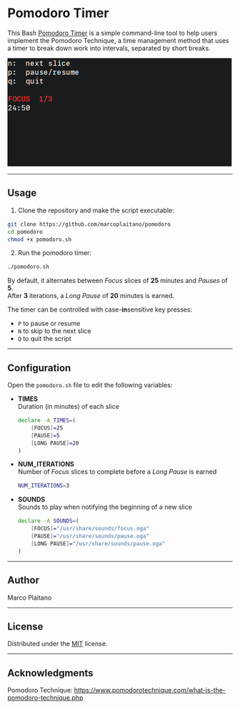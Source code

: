 # Pomodoro Timer

This Bash [Pomodoro Timer](https://www.pomodorotechnique.com/what-is-the-pomodoro-technique.php)
is a simple command-line tool to help users implement the Pomodoro Technique, a
time management method that uses a timer to break down work into intervals,
separated by short breaks.

![demo img](https://github.com/marcoplaitano/images/blob/main/pomodoro.png)

- - - - - - - - - - - - - - - - - - - - - - - - - - - - - - - - - - - - - - - -

## Usage

1. Clone the repository and make the script executable:

```sh
git clone https://github.com/marcoplaitano/pomodoro
cd pomodoro
chmod +x pomodoro.sh
```

2. Run the pomodoro timer:

```sh
./pomodoro.sh
```

By default, it alternates between *Focus* slices of **25** minutes and *Pauses*
of **5**.  
After **3** iterations, a *Long Pause* of **20** minutes is earned.

The timer can be controlled with case-**in**sensitive key presses:

+ `P` to pause or resume
+ `N` to skip to the next slice
+ `Q` to quit the script

- - - - - - - - - - - - - - - - - - - - - - - - - - - - - - - - - - - - - - - -

## Configuration

Open the `pomodoro.sh` file to edit the following variables:

+ **TIMES**  
    Duration (in minutes) of each slice
    ```sh
    declare -A TIMES=(
        [FOCUS]=25
        [PAUSE]=5
        [LONG PAUSE]=20
    )
    ```

+ **NUM_ITERATIONS**  
    Number of *Focus* slices to complete before a *Long Pause* is earned
    ```sh
    NUM_ITERATIONS=3
    ```

+ **SOUNDS**  
    Sounds to play when notifying the beginning of a new slice
    ```sh
    declare -A SOUNDS=(
        [FOCUS]="/usr/share/sounds/focus.oga"
        [PAUSE]="/usr/share/sounds/pause.oga"
        [LONG PAUSE]="/usr/share/sounds/pause.oga"
    )
    ```

- - - - - - - - - - - - - - - - - - - - - - - - - - - - - - - - - - - - - - - -

## Author

Marco Plaitano

- - - - - - - - - - - - - - - - - - - - - - - - - - - - - - - - - - - - - - - -

## License

Distributed under the [MIT](LICENSE) license.

- - - - - - - - - - - - - - - - - - - - - - - - - - - - - - - - - - - - - - - -

## Acknowledgments

Pomodoro Technique: https://www.pomodorotechnique.com/what-is-the-pomodoro-technique.php
